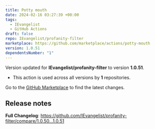 ```yaml
---
title: Potty mouth
date: 2024-02-16 03:27:39 +00:00
tags:
  - IEvangelist
  - GitHub Actions
draft: false
repo: IEvangelist/profanity-filter
marketplace: https://github.com/marketplace/actions/potty-mouth
version: 1.0.51
dependentsNumber: "1"
---
```



Version updated for **IEvangelist/profanity-filter** to version **1.0.51**.
- This action is used across all versions by **1** repositories.

Go to the [GitHub Marketplace](https://github.com/marketplace/actions/potty-mouth) to find the latest changes.

## Release notes

**Full Changelog**: https://github.com/IEvangelist/profanity-filter/compare/1.0.50...1.0.51
